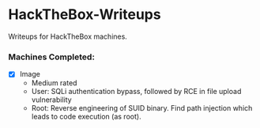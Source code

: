 # HackTheBox-Writeups

Writeups for HackTheBox machines.

### Machines Completed:

- [x] Image
  - Medium rated
  - User: SQLi authentication bypass, followed by RCE in file upload vulnerability
  - Root: Reverse engineering of SUID binary. Find path injection which leads to code execution (as root).

